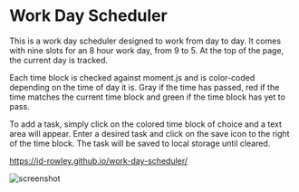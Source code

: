 # Work Day Scheduler

This is a work day scheduler designed to work from day to day. It comes with nine slots for an 8 hour work day, from 9 to 5. At the top of the page, the current day is tracked.

Each time block is checked against moment.js and is color-coded depending on the time of day it is. Gray if the time has passed, red if the time matches the current time block and green if the time block has yet to pass.

To add a task, simply click on the colored time block of choice and a text area will appear. Enter a desired task and click on the save icon to the right of the time block. The task will be saved to local storage until cleared.

https://jd-rowley.github.io/work-day-scheduler/

![screenshot](https://user-images.githubusercontent.com/86571612/130673288-912f7fbe-60e6-41e6-b27b-5ebfaaa62714.jpg)
